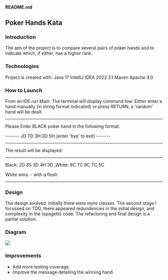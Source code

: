 #### README.md

## Poker Hands Kata

### Introduction
The aim of the project is to compare several pairs of poker hands and to indicate which, if either, has a higher rank.

### Technologies
Project is created with:
Java 17
IntelliJ IDEA 2022.3.1
Maven Apache 4.0

### How to Launch
From an IDE run Main. The terminal will display command line:
Either enter a hand manually (in string format indicated)
or press RETURN, a 'random' hand will be dealt.
***************************
Please Enter BLACK poker hand in the following format:

-------  JD TD 3H 3D 5H   (enter 'bye' to exit)  -------
***************************

The result will be displayed:
***************************
Black: 2D 8S 3D 4H 3D ,White: 8C TC 9C TC 5C

White wins. - with a flush
***************************


### Design
The design evolved. Initially there were more classes.
The second stage I focussed on TDD, there appeared redundencies in the initial design,
and complexity in the (spagetti) code. The refactoring and final design is a partial solution.

### Diagram

![](/Users/ibrahim/Downloads/PokerHandsKataUML.jpg)


### Improvements
- Add more testing coverage.
- Improve the message detailing the winning hand.